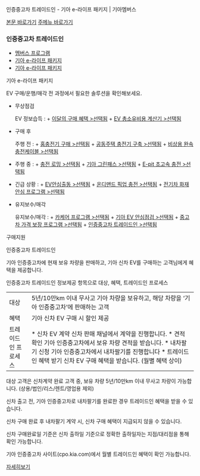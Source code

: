 인증중고차 트레이드인 - 기아 e-라이프 패키지 | 기아멤버스










 



[본문 바로가기](#content)
[주메뉴 바로가기](#gnb)

### 인증중고차 트레이드인

* [멤버스 프로그램](https://members.kia.com/kr/view/qevt/qevt_event_carcare_index.do)
* [기아 e-라이프 패키지](https://members.kia.com/kr/view/qevt/ev_recharge_solution_homecharger.do)
* [기아 e-라이프 패키지](https://members.kia.com/kr/view/qevt/ev_recharge_solution_homecharger.do)

기아 e-라이프 패키지

EV 구매/운행/매각 전 과정에서 필요한 솔루션을 확인해보세요.

* 무상점검

  EV 정보습득
  :   + [이달의 구매 혜택 >선택됨](https://www.kia.com/kr/buy/special-offers "새창열림")
      + [EV 총소유비용 계산기 >선택됨](https://www.kia.com/kr/vehicles/kia-ev/charging/ev-tco-calculator "새창열림")
* 구매 후

  주행 전
  :   + [홈충전기 구매 >선택됨](https://members.kia.com/kr/view/qevt/ev_recharge_solution_homecharger.do)
      + [공동주택 충전기 구축 >선택됨](https://members.kia.com/kr/view/qevt/ev_recharge_solution_consulting.do)
      + [비상용 완속 충전케이블 >선택됨](https://members.kia.com/kr/view/qevt/ev_recharge_solution_chargingcable.do)
* 주행 중
  :   + [충전 로밍 >선택됨](https://members.kia.com/kr/view/qevt/ev_recharge_solution_roaming.do)
      + [기아 그린패스 >선택됨](https://members.kia.com/kr/view/qevt/ev_recharge_solution_subscription.do)
      + [E-pit 초고속 충전 >선택됨](https://members.kia.com/kr/view/qevt/ev_recharge_solution_epit.do)
* 긴급 상황
  :   + [EV안심출동 >선택됨](https://members.kia.com/kr/view/qevt/ev_recharge_solution_scramble.do)
      + [온디맨드 픽업 충전 >선택됨](https://members.kia.com/kr/view/qevt/ev_recharge_solution_ondemand.do)
      + [전기차 화재 안심 프로그램 >선택됨](https://members.kia.com/kr/view/qevt/ev_recharge_solution_firesafety.do)
* 유지보수/매각

  유지보수/매각
  :   + [카케어 프로그램 >선택됨](https://members.kia.com/kr/view/qevt/qevt_event_carcare_index.do "새창 열림")
      + [기아 EV 안심점검 >선택됨](https://members.kia.com/kr/view/qevt/ev_recharge_solution_inspection.do)
      + [중고차 가격 보장 프로그램 >선택됨](https://members.kia.com/kr/view/qevt/ev_recharge_solution_guarantee.do)
      + [인증중고차 트레이드인 >선택됨](https://members.kia.com/kr/view/qevt/ev_recharge_solution_tradein.do)

구매지원

인증중고차 트레이드인

기아 인증중고차에 현재 보유 차량을 판매하고, 기아 신차 EV를 구매하는 고객님에게 혜택을 제공합니다.

인증중고차 트레이드인 정보제공 항목으로 대상, 혜택, 트레이드인 프로세스




|  |  |
| --- | --- |
| 대상 | 5년/10만km 이내 무사고 기아 차량을 보유하고, 해당 차량을 ‘기아 인증중고차’에 판매하는 고객 |
| 혜택 | 기아 신차 EV 구매 시 할인 제공 |
| 트레이드인 프로세스 | * 신차 EV 계약  신차 판매 채널에서     계약을 진행합니다. * 견적 확인  기아 인증중고차에서     보유 차량 견적을 받습니다. * 내차팔기 신청  기아 인증중고차에서     내차팔기를 진행합니다 * 트레이드인 혜택 받기  신차 EV 구매 혜택을 받습니다. (월별 혜택 상이) |

대상 고객은 신차계약 완료 고객 중, 보유 차량 5년/10만km 이내 무사고 차량이 가능합니다. (상용/법인/리스/렌트/영업용 제외)

신차 출고 전, 기아 인증중고차로 내차팔기를 완료한 경우 트레이드인 혜택을 받을 수 있습니다.

신차 구매 완료 후 내차팔기 계약 시, 신차 구매 혜택이 지급되지 않을 수 있습니다.

신차 구매완료일 기준은 신차 출하일 기준으로 정확한 출하일자는 지점/대리점을 통해 확인 가능합니다.

기아 인증중고차 사이트(cpo.kia.com)에서 월별 트레이드인 혜택이 확인 가능합니다.

[자세히보기](https://cpo.kia.com/news/detail/?id=143 "새창 열림")